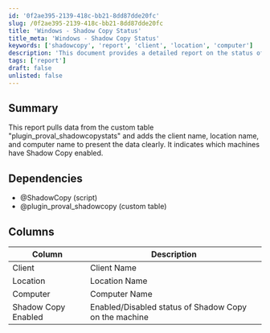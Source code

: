 ```yaml
---
id: '0f2ae395-2139-418c-bb21-8dd87dde20fc'
slug: /0f2ae395-2139-418c-bb21-8dd87dde20fc
title: 'Windows - Shadow Copy Status'
title_meta: 'Windows - Shadow Copy Status'
keywords: ['shadowcopy', 'report', 'client', 'location', 'computer']
description: 'This document provides a detailed report on the status of Shadow Copy for various machines, indicating which machines have Shadow Copy enabled. It pulls data from the custom table "plugin_proval_shadowcopystats" and includes client names, location names, and computer names for clarity.'
tags: ['report']
draft: false
unlisted: false
---
```


## Summary

This report pulls data from the custom table "plugin_proval_shadowcopystats" and adds the client name, location name, and computer name to present the data clearly. It indicates which machines have Shadow Copy enabled.

## Dependencies

- @ShadowCopy (script)
- @plugin_proval_shadowcopy (custom table)

## Columns

| Column                  | Description                                               |
|------------------------|-----------------------------------------------------------|
| Client                 | Client Name                                              |
| Location               | Location Name                                            |
| Computer               | Computer Name                                            |
| Shadow Copy Enabled     | Enabled/Disabled status of Shadow Copy on the machine    |

